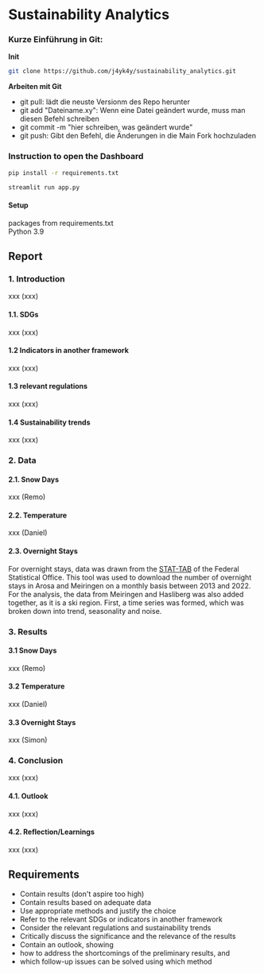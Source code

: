 # Sustainability Analytics

### Kurze Einführung in Git:

**Init**
```bash
git clone https://github.com/j4yk4y/sustainability_analytics.git
```

**Arbeiten mit Git**

- git pull: lädt die neuste Versionm des Repo herunter
- git add "Dateiname.xy": Wenn eine Datei geändert wurde, muss man diesen Befehl schreiben
- git commit -m "hier schreiben, was geändert wurde"
- git push: Gibt den Befehl, die Änderungen in die Main Fork hochzuladen

### Instruction to open the Dashboard

```bash
pip install -r requirements.txt
```

```python
streamlit run app.py
```

#### Setup 
packages from requirements.txt\
Python 3.9

## Report
### 1. Introduction
xxx (xxx)

#### 1.1. SDGs 
xxx (xxx)

#### 1.2 Indicators in another framework
xxx (xxx)

#### 1.3 relevant regulations
xxx (xxx)

#### 1.4 Sustainability trends
xxx (xxx)

### 2. Data
#### 2.1. Snow Days
xxx (Remo)

#### 2.2. Temperature
xxx (Daniel)

#### 2.3. Overnight Stays
For overnight stays, data was drawn from the [STAT-TAB](https://www.bfs.admin.ch/bfs/en/home/services/recherche/stat-tab-online-data-search.html) of the Federal Statistical Office.
This tool was used to download the number of overnight stays in Arosa and Meiringen on a monthly basis between 2013 and 2022.
For the analysis, the data from Meiringen and Hasliberg was also added together, as it is a ski region.
First, a time series was formed, which was broken down into trend, seasonality and noise.

### 3. Results
#### 3.1 Snow Days
xxx (Remo)

#### 3.2 Temperature
xxx (Daniel)

#### 3.3 Overnight Stays
xxx (Simon)

### 4. Conclusion
xxx (xxx)

#### 4.1. Outlook
xxx (xxx)

#### 4.2. Reflection/Learnings
xxx (xxx)

## Requirements
- Contain results (don't aspire too high)
- Contain results based on adequate data 
- Use appropriate methods and justify the choice 
- Refer to the relevant SDGs or indicators in another framework 
- Consider the relevant regulations and sustainability trends 
- Critically discuss the significance and the relevance of the results 
- Contain an outlook, showing 
- how to address the shortcomings of the preliminary results, and 
- which follow-up issues can be solved using which method 